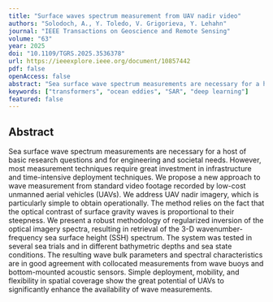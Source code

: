```yaml
---
title: "Surface waves spectrum measurement from UAV nadir video"
authors: "Solodoch, A., Y. Toledo, V. Grigorieva, Y. Lehahn"
journal: "IEEE Transactions on Geoscience and Remote Sensing"
volume: "63"
year: 2025
doi: "10.1109/TGRS.2025.3536378"
url: https://ieeexplore.ieee.org/document/10857442
pdf: false
openAccess: false
abstract: "Sea surface wave spectrum measurements are necessary for a host of basic research questions and for engineering and societal needs. However, most measurement techniques require great investment in infrastructure and time-intensive deployment techniques. We propose a new approach to wave measurement from standard video footage recorded by low-cost unmanned aerial vehicles (UAVs). We address UAV nadir imagery, which is particularly simple to obtain operationally. The method relies on the fact that the optical contrast of surface gravity waves is proportional to their steepness. We present a robust methodology of regularized inversion of the optical imagery spectra, resulting in retrieval of the 3-D wavenumber-frequency sea surface height (SSH) spectrum. The system was tested in several sea trials and in different bathymetric depths and sea state conditions. The resulting wave bulk parameters and spectral characteristics are in good agreement with collocated measurements from wave buoys and bottom-mounted acoustic sensors. Simple deployment, mobility, and flexibility in spatial coverage show the great potential of UAVs to significantly enhance the availability of wave measurements."
keywords: ["transformers", "ocean eddies", "SAR", "deep learning"]
featured: false
---
```


## Abstract

Sea surface wave spectrum measurements are necessary for a host of basic research questions and for engineering and societal needs. However, most measurement techniques require great investment in infrastructure and time-intensive deployment techniques. We propose a new approach to wave measurement from standard video footage recorded by low-cost unmanned aerial vehicles (UAVs). We address UAV nadir imagery, which is particularly simple to obtain operationally. The method relies on the fact that the optical contrast of surface gravity waves is proportional to their steepness. We present a robust methodology of regularized inversion of the optical imagery spectra, resulting in retrieval of the 3-D wavenumber-frequency sea surface height (SSH) spectrum. The system was tested in several sea trials and in different bathymetric depths and sea state conditions. The resulting wave bulk parameters and spectral characteristics are in good agreement with collocated measurements from wave buoys and bottom-mounted acoustic sensors. Simple deployment, mobility, and flexibility in spatial coverage show the great potential of UAVs to significantly enhance the availability of wave measurements.
